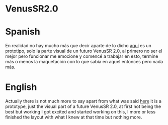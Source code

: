 # VenusSR2.0
 

# Spanish

En realidad no hay mucho más que decir aparte de lo dicho [aquí](https://github.com/Yamil2717/VenusSR) es un prototipo, solo la parte visual de un futuro VenusSR 2.0, al primero no ser el mejor pero funcionar me emocione y comencé a trabajar en esto, termine más o menos la maquetación con lo que sabía en aquel entonces pero nada más.

# English

Actually there is not much more to say apart from what was said [here](https://github.com/Yamil2717/VenusSR) it is a prototype, just the visual part of a future VenusSR 2.0, at first not being the best but working I got excited and started working on this, I more or less finished the layout with what I knew at that time but nothing more.